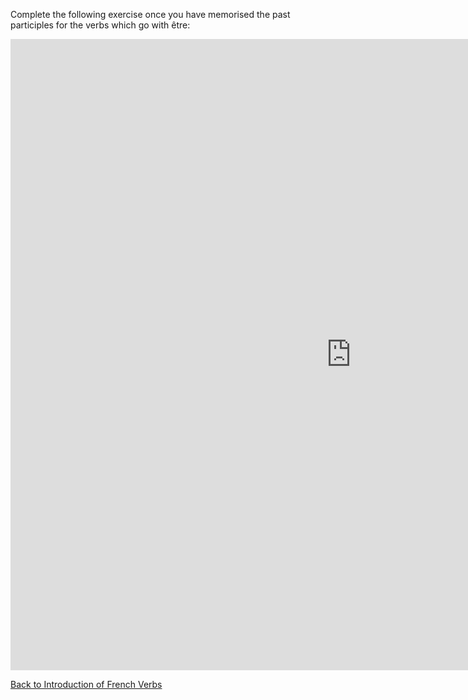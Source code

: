 <h> Complete the following exercise once you have memorised the past participles for the verbs which go with être:</h>
<br>
<iframe src="https://h5p.org/h5p/embed/369433" width="1090" height="1010" frameborder="0" allowfullscreen="allowfullscreen"></iframe><script src="https://h5p.org/sites/all/modules/h5p/library/js/h5p-resizer.js" charset="UTF-8"></script>

<p>
  <a style="float:left;" href="introduction.html" class="btn2">Back to Introduction of French Verbs</a>
</p>
<div style="clear:both;"> </div>
